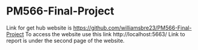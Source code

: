 # PM566-Final-Project
Link for get hub website is https://github.com/williamsbre23/PM566-Final-Project
To access the website use this link
http://localhost:5663/
Link to report is under the second page of the website. 

